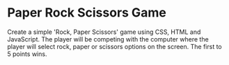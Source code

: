 # Paper Rock Scissors Game

Create a simple 'Rock, Paper Scissors' game using CSS, HTML and JavaScript. The player will be competing with the computer where the player will select rock, paper or scissors options on the screen. The first to 5 points wins. 
